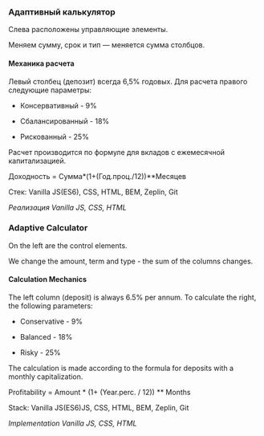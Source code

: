 ### Адаптивный калькулятор

Слева расположены управляющие элементы.

Меняем сумму, срок и тип — меняется сумма столбцов.

#### Механика расчета

Левый столбец (депозит) всегда 6,5% годовых. Для расчета правого следующие параметры:

* Консервативный - 9%

* Сбалансированный - 18%

* Рискованный - 25%

Расчет производится по формуле для вкладов с ежемесячной капитализацией.

Доходность = Сумма*(1+(Год.проц./12))**Месяцев

Стек: Vanilla JS(ES6), CSS, HTML, BEM, Zeplin, Git

*Реализация Vanilla JS, CSS, HTML*


### Adaptive Calculator

On the left are the control elements.

We change the amount, term and type - the sum of the columns changes.

#### Calculation Mechanics

The left column (deposit) is always 6.5% per annum. To calculate the right, the following parameters:

* Conservative - 9%

* Balanced - 18%

* Risky - 25%

The calculation is made according to the formula for deposits with a monthly capitalization.

Profitability = Amount * (1+ (Year.perc. / 12)) ** Months

Stack: Vanilla JS(ES6)JS, CSS, HTML, BEM, Zeplin, Git

*Implementation Vanilla JS, CSS, HTML*
